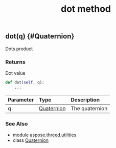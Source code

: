 ﻿---
title: dot method
second_title: Aspose.3D for Python via .NET API References
description: 
type: docs
weight: 40
url: /python-net/aspose.threed.utilities/quaternion/dot/
is_root: false
---

## dot(q) {#Quaternion}

Dots product

### Returns 


Dot value


```python
def dot(self, q):
    ...
```


| Parameter | Type | Description |
| :- | :- | :- |
| q | [Quaternion](/3d/python-net/aspose.threed.utilities/quaternion) | The quaternion |



### See Also
* module [aspose.threed.utilities](../../)
* class [Quaternion](/3d/python-net/aspose.threed.utilities/quaternion)
